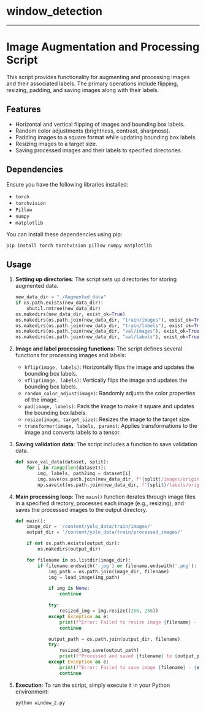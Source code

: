 # window_detection
---

# Image Augmentation and Processing Script

This script provides functionality for augmenting and processing images and their associated labels. The primary operations include flipping, resizing, padding, and saving images along with their labels.

## Features

- Horizontal and vertical flipping of images and bounding box labels.
- Random color adjustments (brightness, contrast, sharpness).
- Padding images to a square format while updating bounding box labels.
- Resizing images to a target size.
- Saving processed images and their labels to specified directories.

## Dependencies

Ensure you have the following libraries installed:
- `torch`
- `torchvision`
- `Pillow`
- `numpy`
- `matplotlib`

You can install these dependencies using pip:

```sh
pip install torch torchvision pillow numpy matplotlib
```

## Usage

1. **Setting up directories**: The script sets up directories for storing augmented data.
   
   ```python
   new_data_dir = "./Augmented_data"
   if os.path.exists(new_data_dir):
       shutil.rmtree(new_data_dir)
   os.makedirs(new_data_dir, exist_ok=True)
   os.makedirs(os.path.join(new_data_dir, "train/images"), exist_ok=True)
   os.makedirs(os.path.join(new_data_dir, "train/labels"), exist_ok=True)
   os.makedirs(os.path.join(new_data_dir, "val/images"), exist_ok=True)
   os.makedirs(os.path.join(new_data_dir, "val/labels"), exist_ok=True)
   ```

2. **Image and label processing functions**: The script defines several functions for processing images and labels:
   - `hflip(image, labels)`: Horizontally flips the image and updates the bounding box labels.
   - `vflip(image, labels)`: Vertically flips the image and updates the bounding box labels.
   - `random_color_adjust(image)`: Randomly adjusts the color properties of the image.
   - `pad(image, labels)`: Pads the image to make it square and updates the bounding box labels.
   - `resize(image, target_size)`: Resizes the image to the target size.
   - `transformer(image, labels, params)`: Applies transformations to the image and converts labels to a tensor.

3. **Saving validation data**: The script includes a function to save validation data.
   
   ```python
   def save_val_data(dataset, split):
       for i in range(len(dataset)):
           img, labels, path2img = dataset[i]
           img.save(os.path.join(new_data_dir, f"{split}/images/original_{i}.jpg"))
           np.savetxt(os.path.join(new_data_dir, f"{split}/labels/original_{i}.txt"), labels, fmt="%d %.6f %.6f %.6f %.6f")
   ```

4. **Main processing loop**: The `main()` function iterates through image files in a specified directory, processes each image (e.g., resizing), and saves the processed images to the output directory.

   ```python
   def main():
       image_dir = '/content/yolo_data/train/images/'
       output_dir = '/content/yolo_data/train/processed_images/'

       if not os.path.exists(output_dir):
           os.makedirs(output_dir)

       for filename in os.listdir(image_dir):
           if filename.endswith('.jpg') or filename.endswith('.png'):
               img_path = os.path.join(image_dir, filename)
               img = load_image(img_path)

               if img is None:
                   continue

               try:
                   resized_img = img.resize((256, 256))
               except Exception as e:
                   print(f"Error: Failed to resize image {filename} - {e}")
                   continue

               output_path = os.path.join(output_dir, filename)
               try:
                   resized_img.save(output_path)
                   print(f"Processed and saved {filename} to {output_path}")
               except Exception as e:
                   print(f"Error: Failed to save image {filename} - {e}")
                   continue
   ```

5. **Execution**: To run the script, simply execute it in your Python environment:

   ```sh
   python window_2.py
   ```
